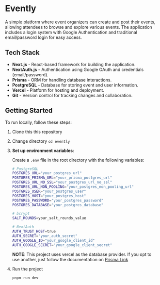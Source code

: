# Evently

A simple platform where event organizers can create and post their events, allowing attendees to browse and explore various events. The application includes a login system with Google Authentication and traditional email/password login for easy access.

## Tech Stack

- **Next.js** - React-based framework for building the application.
- **NextAuth.js** - Authentication using Google OAuth and credentials (email/password).
- **Prisma** - ORM for handling database interactions.
- **PostgreSQL** - Database for storing event and user information.
- **Vercel** - Platform for hosting and deployment.
- **Git** - Version control for tracking changes and collaboration.

## Getting Started

To run locally, follow these steps:

1. Clone this this repository
2. Change directory
    `cd evently`
4. **Set up environment variables**:

   Create a `.env` file in the root directory with the following variables:
   ```bash
   # PostgreSQL
   POSTGRES_URL="your_postgres_url"
   POSTGRES_PRISMA_URL="your_prisma_postgres_url"
   POSTGRES_URL_NO_SSL="your_postgres_url_no_ssl"
   POSTGRES_URL_NON_POOLING="your_postgres_non_pooling_url"
   POSTGRES_USER="your_postgres_user"
   POSTGRES_HOST="your_postgres_host"
   POSTGRES_PASSWORD="your_postgres_password"
   POSTGRES_DATABASE="your_postgres_database"

   # bcrypt
   SALT_ROUNDS=your_salt_rounds_value

   # NextAuth
   AUTH_TRUST_HOST=true
   AUTH_SECRET="your_auth_secret"
   AUTH_GOOGLE_ID="your_google_client_id"
   AUTH_GOOGLE_SECRET="your_google_client_secret"
   ```
   **NOTE**: This project uses vercel as the database provider. If you opt to use another, just follow the documentation on [Prisma Link](https://prisma.io)
5. Run the project

   ```
   pnpm run dev
   ```


